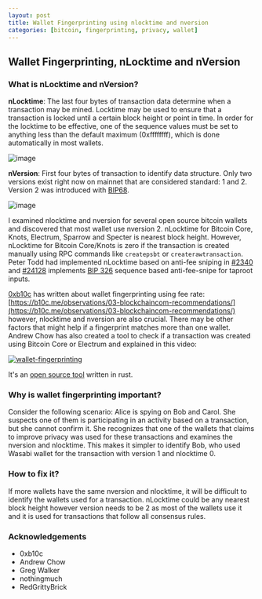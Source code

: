```yaml
---
layout: post
title: Wallet Fingerprinting using nlocktime and nversion
categories: [bitcoin, fingerprinting, privacy, wallet]
---
```


## Wallet Fingerprinting, nLocktime and nVersion

### What is nLocktime and nVersion?

**nLocktime**: The last four bytes of transaction data determine when a transaction may be mined. Locktime may be used to ensure that a transaction is locked until a certain block height or point in time. In order for the locktime to be effective, one of the sequence values must be set to anything less than the default maximum (0xffffffff), which is done automatically in most wallets.

![image](https://user-images.githubusercontent.com/94559964/194974178-a8eece0c-2057-4ef6-a4dc-3e64b7aa991a.png)

**nVersion**: First four bytes of transaction to identify data structure. Only two versions exist right now on mainnet that are considered standard: 1 and 2. Version 2 was introduced with [BIP68](https://github.com/bitcoin/bips/blob/master/bip-0068.mediawiki).

![image](https://user-images.githubusercontent.com/94559964/195232841-24964907-1821-4de6-8df2-fcea6018fcfe.png)

I examined nlocktime and nversion for several open source bitcoin wallets and discovered that most wallet use nversion 2. nLocktime for Bitcoin Core, Knots, Electrum, Sparrow and Specter is nearest block height. However, nLocktime for Bitcoin Core/Knots is zero if the transaction is created manually using RPC commands like `createpsbt` or `createrawtransaction`. Peter Todd had implemented nLocktime based on anti-fee sniping in [#2340](https://github.com/bitcoin/bitcoin/pull/2340) and [#24128](https://github.com/bitcoin/bitcoin/pull/24128) implements [BIP 326](https://github.com/bitcoin/bips/blob/master/bip-0326.mediawiki) sequence based anti-fee-snipe for taproot inputs.

[0xb10c](https://twitter.com/0xb10c) has written about wallet fingerprinting using fee rate: [https://b10c.me/observations/03-blockchaincom-recommendations/](https://b10c.me/observations/03-blockchaincom-recommendations/) however, nlocktime and nversion are also crucial. There may be other factors that might help if a fingerprint matches more than one wallet. Andrew Chow has also created a tool to check if a transaction was created using Bitcoin Core or Electrum and explained in this video:

[![wallet-fingerprinting](https://i.imgur.com/dIwF5mv.png)](https://youtu.be/NAtDz2EE9ac)

It's an [open source tool](https://github.com/achow101/wallet-fingerprinting) written in rust.

### Why is wallet fingerprinting important?

Consider the following scenario: Alice is spying on Bob and Carol. She suspects one of them is participating in an activity based on a transaction, but she cannot confirm it. She recognizes that one of the wallets that claims to improve privacy was used for these transactions and examines the nversion and nlocktime. This makes it simpler to identify Bob, who used Wasabi wallet for the transaction with version 1 and nlocktime 0.

### How to fix it?

If more wallets have the same nversion and nlocktime, it will be difficult to identify the wallets used for a transaction. nLocktime could be any nearest block height however version needs to be 2 as most of the wallets use it and it is used for transactions that follow all consensus rules.

### Acknowledgements

- 0xb10c
- Andrew Chow
- Greg Walker
- nothingmuch
- RedGrittyBrick
